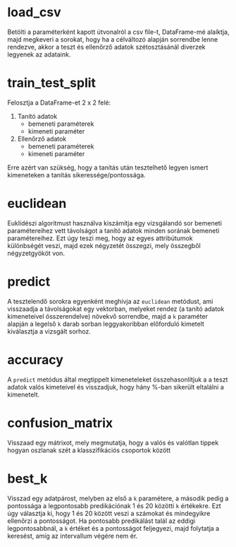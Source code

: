 # load_csv
Betölti a paraméterként kapott útvonalról a csv file-t, DataFrame-mé alaíktja, majd megkeveri a sorokat, hogy ha a célváltozó alapján sorrendbe lenne rendezve, akkor a teszt és ellenőrző adatok szétosztásánál diverzek legyenek az adataink.

# train_test_split
Felosztja a DataFrame-et 2 x 2 felé:
1. Tanító adatok
    - bemeneti paraméterek
    - kimeneti paraméter
2. Ellenőrző adatok
    - bemeneti paraméterek
    - kimeneti paraméter

Erre azért van szükség, hogy a tanítás után tesztelhető legyen ismert kimeneteken a tanítás sikeressége/pontossága.

# euclidean
Euklidészi algoritmust használva kiszámítja egy vizsgálandó sor bemeneti paramétereihez vett távolságot a tanító adatok minden sorának bemeneti paramétereihez. Ezt úgy teszi meg, hogy az egyes attribútumok különbségét veszi, majd ezek négyzetét összegzi, mely összegből négyzetgyököt von.

# predict
A tesztelendő sorokra egyenként meghívja az `euclidean` metódust, ami visszaadja a távolságokat egy vektorban, melyeket rendez (a tanító adatok kimeneteivel összerendelve) növekvő sorrendbe, majd a `k` paraméter alapján a legelső `k` darab sorban leggyakoribban előforduló kimetelt kiválasztja a vizsgált sorhoz.

# accuracy
A `predict` metódus által megtippelt kimeneteleket összehasonlítjuk a a teszt adatok valós kimeteivel és visszadjuk, hogy hány %-ban sikerült eltalálni a kimenetelt.

# confusion_matrix
Visszaad egy mátrixot, mely megmutatja, hogy a valós és valótlan tippek hogyan oszlanak szét a klasszifikációs csoportok között

# best_k
Visszad egy adatpárost, melyben az első a `k` paramétere, a második pedig a pontossága a legpontosabb predikációnak 1 és 20 közötti `k` értékekre. Ezt úgy választja ki, hogy 1 és 20 között veszi a számokat és mindegyikre ellenőrzi a pontosságot. Ha pontosabb predikálást talál az eddigi legpontosabbnál, a `k` értéket és a pontosságot feljegyezi, majd folytatja a keresést, amíg az intervallum végére nem ér.